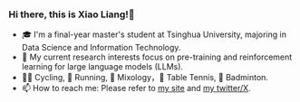 ### Hi there, this is Xiao Liang!👋

- 🎓 I'm a final-year master's student at Tsinghua University, majoring in Data Science and Information Technology.
- 🔭 My current research interests focus on pre-training and reinforcement learning for large language models (LLMs).
- 🚴‍♂️ Cycling, 🏃 Running, 🍷 Mixology，🏓 Table Tennis, 🏸 Badminton.
- 📫 How to reach me: Please refer to [my site](https://mastervito.github.io/) and [my twitter/X](https://x.com/MasterVito0601).

